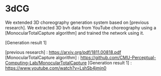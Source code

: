 # 3dCG
We extended 3D choreography generation system based on [previous research]. We extracted 3D bvh data from YouTube choreography using a [MonocularTotalCapture algorithm] and trained the network using it. 

[Generation result 1]



[previous research] : https://arxiv.org/pdf/1811.00818.pdf
[MonocularTotalCapture algorithm] : https://github.com/CMU-Perceptual-Computing-Lab/MonocularTotalCapture
[Generation result 1] : https://www.youtube.com/watch?v=LshSb4jmjn0
